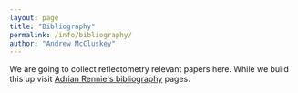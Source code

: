 ```yaml
---
layout: page
title: "Bibliography"
permalink: /info/bibliography/
author: "Andrew McCluskey"
---
```


We are going to collect reflectometry relevant papers here.
While we build this up visit [Adrian Rennie's bibliography](http://www.reflectometry.net/reflect_bib.htm) pages. 
